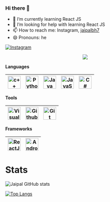 ### Hi there 👋

- 🌱 I’m currently learning React JS
- 🤔 I’m looking for help with learning React JS
- 📫 How to reach me: Instagram, [jaipalbh7](https://www.instagram.com/jaipalbh7/)
- 😄 Pronouns: he

[![Instagram](https://img.shields.io/badge/Instagram-E4405F?style=for-the-badge&logo=instagram&logoColor=white)](https://www.instagram.com/jaipalbh7/)

<p align="center">
    <img src="https://github-profile-trophy.vercel.app/?username=BhJaipal&theme=discord&no-bg=true"/>
</p>

**Languages**

| <img alt="c++" src="https://www.linkpicture.com/q/c_44.png" width=40/> | <img alt="Python" src="https://www.linkpicture.com/q/python_1.svg" width=40/> | <img alt="Java" src="https://www.linkpicture.com/q/java_1.svg" width=40/> | <img alt="JavaScript" src="https://www.linkpicture.com/q/javascript_1.svg" width=40 /> | <img  alt="C#" src="https://linkpicture.com/q/csharp.svg" width=40 /> |
| -- | -- | -- | -- | -- |

**Tools**

| <img alt="Visual Studio Code" src="https://linkpicture.com/q/vscode.png" width=40 /> | <img alt="Github" width="40px" src="https://www.linkpicture.com/q/github-octocat.svg"/> | <img alt="Git" width="40px" src="https://www.linkpicture.com/q/git-scm.svg"/> |
| -- | -- | -- |

**Frameworks**

| <img alt="ReactJS" width="40px" src="https://www.linkpicture.com/q/react.svg"/> | <img alt="Android" width="40px" src="https://www.linkpicture.com/q/android.svg"/> |
| -- | -- |

# Stats

![Jaipal GitHub stats](https://github-readme-stats.vercel.app/api?username=BhJaipal&PAT_1=true&show_icons=true&theme=algolia)

[![Top Langs](https://github-readme-stats.vercel.app/api/top-langs/?username=BhJaipal&PAT_1=true&theme=transparent)](https://github-readme-stats.vercel.app/api/top-langs/?username=BhJaipal&PAT_1=true&theme=transparent)

